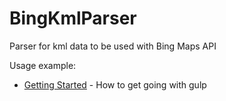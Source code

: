 # BingKmlParser
Parser for kml data to be used with Bing Maps API

Usage example:

* [Getting Started](src/index.html) - How to get going with gulp
